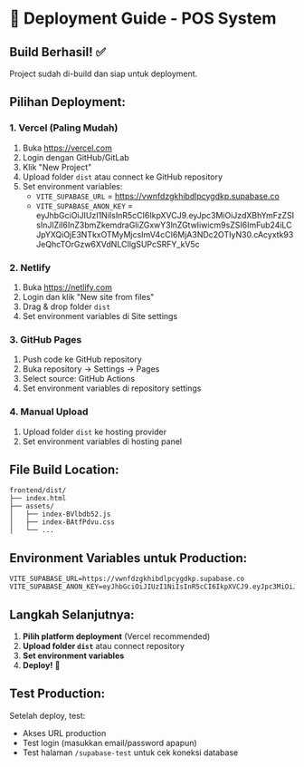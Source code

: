 # 🚀 Deployment Guide - POS System

## Build Berhasil! ✅
Project sudah di-build dan siap untuk deployment.

## Pilihan Deployment:

### 1. **Vercel (Paling Mudah)**
1. Buka https://vercel.com
2. Login dengan GitHub/GitLab
3. Klik "New Project"
4. Upload folder `dist` atau connect ke GitHub repository
5. Set environment variables:
   - `VITE_SUPABASE_URL` = https://vwnfdzgkhibdlpcygdkp.supabase.co
   - `VITE_SUPABASE_ANON_KEY` = eyJhbGciOiJIUzI1NiIsInR5cCI6IkpXVCJ9.eyJpc3MiOiJzdXBhYmFzZSIsInJlZiI6InZ3bmZkemdraGliZGxwY3lnZGtwIiwicm9sZSI6ImFub24iLCJpYXQiOjE3NTkxOTMyMjcsImV4cCI6MjA3NDc2OTIyN30.cAcyxtk93JeQhcTOrGzw6XVdNLCIlgSUPcSRFY_kV5c

### 2. **Netlify**
1. Buka https://netlify.com
2. Login dan klik "New site from files"
3. Drag & drop folder `dist`
4. Set environment variables di Site settings

### 3. **GitHub Pages**
1. Push code ke GitHub repository
2. Buka repository → Settings → Pages
3. Select source: GitHub Actions
4. Set environment variables di repository settings

### 4. **Manual Upload**
1. Upload folder `dist` ke hosting provider
2. Set environment variables di hosting panel

## File Build Location:
```
frontend/dist/
├── index.html
├── assets/
│   ├── index-BVlbdb52.js
│   ├── index-BAtfPdvu.css
│   └── ...
```

## Environment Variables untuk Production:
```
VITE_SUPABASE_URL=https://vwnfdzgkhibdlpcygdkp.supabase.co
VITE_SUPABASE_ANON_KEY=eyJhbGciOiJIUzI1NiIsInR5cCI6IkpXVCJ9.eyJpc3MiOiJzdXBhYmFzZSIsInJlZiI6InZ3bmZkemdraGliZGxwY3lnZGtwIiwicm9sZSI6ImFub24iLCJpYXQiOjE3NTkxOTMyMjcsImV4cCI6MjA3NDc2OTIyN30.cAcyxtk93JeQhcTOrGzw6XVdNLCIlgSUPcSRFY_kV5c
```

## Langkah Selanjutnya:
1. **Pilih platform deployment** (Vercel recommended)
2. **Upload folder `dist`** atau connect repository
3. **Set environment variables**
4. **Deploy!** 🚀

## Test Production:
Setelah deploy, test:
- Akses URL production
- Test login (masukkan email/password apapun)
- Test halaman `/supabase-test` untuk cek koneksi database
